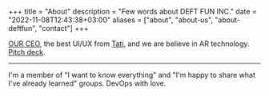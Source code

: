 +++
title = "About"
description = "Few words about DEFT FUN INC."
date = "2022-11-08T12:43:38+03:00"
aliases = ["about", "about-us", "about-deftfun", "contact"]
+++


[OUR CEO](https://www.linkedin.com/in/sergei-golitsyn/), 
the best UI/UX from [Tati](https://instagram.com/zamshevay___mouse?igshid=YmMyMTA2M2Y=), 
and we are believe in AR technology. 
[Pitch deck](https://pitch.com/public/dfb4f791-d2e8-4215-8c98-66b098c4924c).

---
I'm a member of "I want to know everything" and "I'm happy to share what I've already learned" groups.
DevOps with love.

